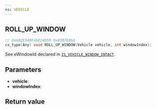 ```yaml
---
ns: VEHICLE
---
```

## ROLL_UP_WINDOW

```c
// 0x602E548F46E24D59 0x83B7E06A
cs_type(Any) void ROLL_UP_WINDOW(Vehicle vehicle, int windowIndex);
```

See eWindowId declared in [`IS_VEHICLE_WINDOW_INTACT`](#_0x46E571A0E20D01F1).


## Parameters
* **vehicle**: 
* **windowIndex**: 

## Return value
